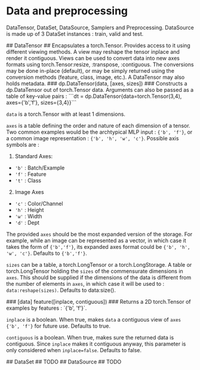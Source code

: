 # Data and preprocessing #
DataTensor, DataSet, DataSource, Samplers and Preprocessing.
DataSource is made up of 3 DataSet instances : train, valid and test.

<a name="dp.DataTensor"/>
## DataTensor ##
Encapsulates a torch.Tensor. Provides access to it using different
viewing methods. A view may reshape the tensor inplace and render it
contiguous. Views can be used to convert data into new axes formats 
using torch.Tensor:resize, :transpose, :contiguous. The 
conversions may be done in-place (default), or may be simply  
returned using the conversion methods (feature, class, image, etc.). 
A DataTensor may also holds metadata.

<a name="dp.DataTensor.__init"/>
### dp.DataTensor(data, [axes, sizes]) ###
Constructs a dp.DataTensor out of torch.Tensor data. Arguments can also be passed as a table of key-value pairs :
```dt = dp.DataTensor{data=torch.Tensor(3,4), axes={'b','f'}, sizes={3,4}}```

`data` is a torch.Tensor with at least 1 dimensions. 

`axes` is a table defining the order and nature of each dimension of a tensor. Two common examples would be the archtypical MLP input : `{'b', 'f'}`, 
or a common image representation : `{'b', 'h', 'w', 'c'}`. 
Possible axis symbols are : 
 1. Standard Axes: 
  * `'b'` : Batch/Example 
  * `'f'` : Feature 
  * `'t'` : Class 
 2. Image Axes 
  * `'c'` : Color/Channel 
  * `'h'` : Height 
  * `'w'` : Width 
  * `'d'` : Dept 

The provided `axes` should be the most expanded version of the storage. For example, while an image can be represented as a vector, in which case it takes the form of `{'b','f'}`, its expanded axes format could be `{'b', 'h', 'w', 'c'}`. Defaults to `{'b','f'}`.

`sizes` can be a table, a torch.LongTensor or a torch.LongStorage. A table or torch.LongTensor holding the `sizes` of the commensurate dimensions in `axes`. This should be supplied if the dimensions of the data is different from the number of elements in `axes`, in which case it will be used to : `data:reshape(sizes)`. Defaults to data:size().

<a name="dp.DataTensor.feature"/>
### [data] feature([inplace, contiguous]) ###
Returns a 2D torch.Tensor of examples by features : `{'b', 'f'}`.

`inplace` is a boolean. When true, makes `data` a contiguous view of `axes`
`{'b', 'f'}` for future use. Defaults to true.
 
`contiguous` is a boolean. When true, makes sure the returned data is contiguous. 
Since `inplace` makes it contiguous anyway, this parameter is only considered when `inplace=false`. Defaults to false.

<a name="dp.DataSet"/>
## DataSet ##
TODO

<a name="dp.DataSource"/>
## DataSource ##
TODO


